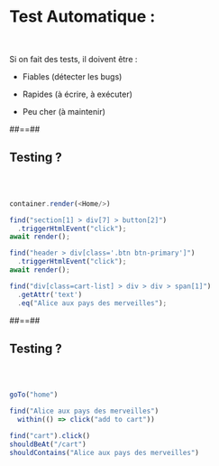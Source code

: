 # Test Automatique : 
<br/>

Si on fait des tests, il doivent être :

 * Fiables (détecter les bugs)

 * Rapides (à écrire, à exécuter)
 
 * Peu cher (à maintenir)

##==##
<!-- .slide: class="with-code-dark“ -->

## Testing ? 
<br/>

```js

container.render(<Home/>)

find("section[1] > div[7] > button[2]")
  .triggerHtmlEvent("click");
await render();

find("header > div[class='.btn btn-primary']")
  .triggerHtmlEvent("click");
await render();

find("div[class=cart-list] > div > div > span[1]")
  .getAttr('text')
  .eq("Alice aux pays des merveilles");


```

##==##

## Testing ? 
<br/>

```js

goTo("home")

find("Alice aux pays des merveilles")
  within(() => click("add to cart"))

find("cart").click()
shouldBeAt("/cart")
shouldContains("Alice aux pays des merveilles")


```
